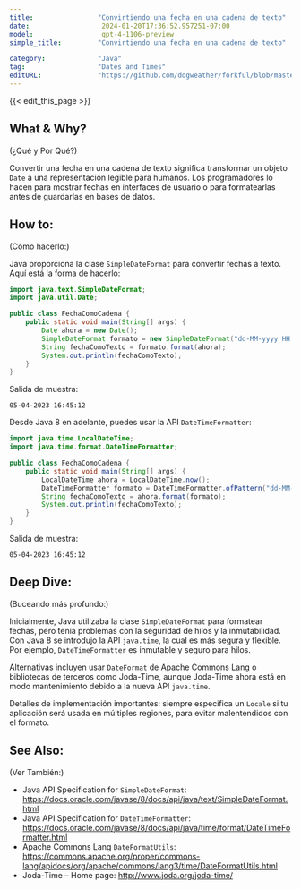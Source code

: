 ```yaml
---
title:                "Convirtiendo una fecha en una cadena de texto"
date:                  2024-01-20T17:36:52.957251-07:00
model:                 gpt-4-1106-preview
simple_title:         "Convirtiendo una fecha en una cadena de texto"

category:             "Java"
tag:                  "Dates and Times"
editURL:              "https://github.com/dogweather/forkful/blob/master/content/es/java/converting-a-date-into-a-string.md"
---
```


{{< edit_this_page >}}

## What & Why?
(¿Qué y Por Qué?)

Convertir una fecha en una cadena de texto significa transformar un objeto `Date` a una representación legible para humanos. Los programadores lo hacen para mostrar fechas en interfaces de usuario o para formatearlas antes de guardarlas en bases de datos.

## How to:
(Cómo hacerlo:)

Java proporciona la clase `SimpleDateFormat` para convertir fechas a texto. Aquí está la forma de hacerlo:

```java
import java.text.SimpleDateFormat;
import java.util.Date;

public class FechaComoCadena {
    public static void main(String[] args) {
        Date ahora = new Date();
        SimpleDateFormat formato = new SimpleDateFormat("dd-MM-yyyy HH:mm:ss");
        String fechaComoTexto = formato.format(ahora);
        System.out.println(fechaComoTexto);
    }
}
```

Salida de muestra:

```
05-04-2023 16:45:12
```

Desde Java 8 en adelante, puedes usar la API `DateTimeFormatter`:

```java
import java.time.LocalDateTime;
import java.time.format.DateTimeFormatter;

public class FechaComoCadena {
    public static void main(String[] args) {
        LocalDateTime ahora = LocalDateTime.now();
        DateTimeFormatter formato = DateTimeFormatter.ofPattern("dd-MM-yyyy HH:mm:ss");
        String fechaComoTexto = ahora.format(formato);
        System.out.println(fechaComoTexto);
    }
}
```

Salida de muestra:

```
05-04-2023 16:45:12
```

## Deep Dive:
(Buceando más profundo:)

Inicialmente, Java utilizaba la clase `SimpleDateFormat` para formatear fechas, pero tenía problemas con la seguridad de hilos y la inmutabilidad. Con Java 8 se introdujo la API `java.time`, la cual es más segura y flexible. Por ejemplo, `DateTimeFormatter` es inmutable y seguro para hilos.

Alternativas incluyen usar `DateFormat` de Apache Commons Lang o bibliotecas de terceros como Joda-Time, aunque Joda-Time ahora está en modo mantenimiento debido a la nueva API `java.time`.

Detalles de implementación importantes: siempre especifica un `Locale` si tu aplicación será usada en múltiples regiones, para evitar malentendidos con el formato.

## See Also:
(Ver También:)

- Java API Specification for `SimpleDateFormat`: https://docs.oracle.com/javase/8/docs/api/java/text/SimpleDateFormat.html
- Java API Specification for `DateTimeFormatter`: https://docs.oracle.com/javase/8/docs/api/java/time/format/DateTimeFormatter.html
- Apache Commons Lang `DateFormatUtils`: https://commons.apache.org/proper/commons-lang/apidocs/org/apache/commons/lang3/time/DateFormatUtils.html
- Joda-Time – Home page: http://www.joda.org/joda-time/
